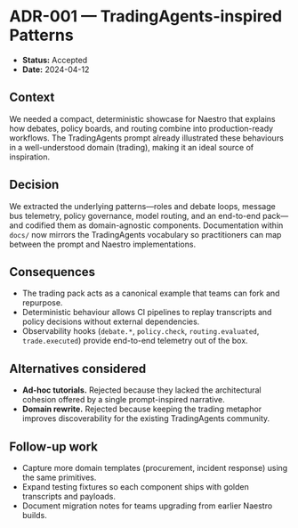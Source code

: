 # ADR-001 — TradingAgents-inspired Patterns

- **Status:** Accepted
- **Date:** 2024-04-12

## Context

We needed a compact, deterministic showcase for Naestro that explains how debates,
policy boards, and routing combine into production-ready workflows. The
TradingAgents prompt already illustrated these behaviours in a well-understood
domain (trading), making it an ideal source of inspiration.

## Decision

We extracted the underlying patterns—roles and debate loops, message bus
telemetry, policy governance, model routing, and an end-to-end pack—and codified
them as domain-agnostic components. Documentation within `docs/` now mirrors the
TradingAgents vocabulary so practitioners can map between the prompt and Naestro
implementations.

## Consequences

- The trading pack acts as a canonical example that teams can fork and repurpose.
- Deterministic behaviour allows CI pipelines to replay transcripts and policy
  decisions without external dependencies.
- Observability hooks (`debate.*`, `policy.check`, `routing.evaluated`,
  `trade.executed`) provide end-to-end telemetry out of the box.

## Alternatives considered

- **Ad-hoc tutorials.** Rejected because they lacked the architectural cohesion
  offered by a single prompt-inspired narrative.
- **Domain rewrite.** Rejected because keeping the trading metaphor improves
  discoverability for the existing TradingAgents community.

## Follow-up work

- Capture more domain templates (procurement, incident response) using the same
  primitives.
- Expand testing fixtures so each component ships with golden transcripts and
  payloads.
- Document migration notes for teams upgrading from earlier Naestro builds.
